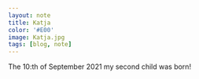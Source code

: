 ```yaml
---
layout: note
title: Katja
color: '#E00'
image: Katja.jpg
tags: [blog, note]
---
```


The 10:th of September 2021 my second child was born!
